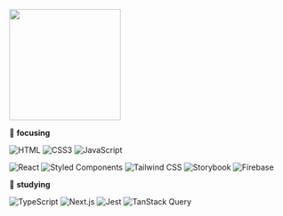 
<img src="https://media3.giphy.com/media/v1.Y2lkPTc5MGI3NjExcHozb2lpeWh3NG1odjZ0NnZtMjEyb3kzYWRoZHJ5em93ZXM3aTJtOSZlcD12MV9pbnRlcm5hbF9naWZfYnlfaWQmY3Q9Zw/7lsw8RenVcjCM/giphy.gif" width="200" />

🚀 **focusing**


![HTML](https://img.shields.io/badge/HTML5-E34F26?style=flat&logo=HTML5&logoColor=white)
![CSS3](https://img.shields.io/badge/CSS3-1572B6?style=flat&logo=CSS3&logoColor=white)
![JavaScript](https://img.shields.io/badge/JavaScript-F7DF1E?style=flat&logo=JavaScript&logoColor=white)

![React](https://img.shields.io/badge/React-61DAFB?style=flat&logo=React&logoColor=white)
![Styled Components](https://img.shields.io/badge/Styled_Components-DB7093?style=flat&logo=Styled-Components&logoColor=white)
![Tailwind CSS](https://img.shields.io/badge/Tailwind_CSS-38B2AC?style=flat&logo=Tailwind-CSS&logoColor=white)
![Storybook](https://img.shields.io/badge/Storybook-FF4785?style=flat&logo=Storybook&logoColor=white)
![Firebase](https://img.shields.io/badge/Firebase-FFCA28?style=flat&logo=Firebase&logoColor=black)


🌱 **studying**

![TypeScript](https://img.shields.io/badge/TypeScript-3178C6?style=flat&logo=TypeScript&logoColor=white)
![Next.js](https://img.shields.io/badge/Next.js-000000?style=flat&logo=Next.js&logoColor=white)
![Jest](https://img.shields.io/badge/Jest-C21325?style=flat&logo=Jest&logoColor=white)
![TanStack Query](https://img.shields.io/badge/TanStack%20Query-FF4154?style=flat&logo=ReactQuery&logoColor=white)
